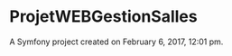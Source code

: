 ProjetWEBGestionSalles
======================

A Symfony project created on February 6, 2017, 12:01 pm.
